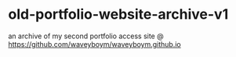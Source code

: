 # old-portfolio-website-archive-v1
an archive of my second portfolio
access site @ https://github.com/waveyboym/waveyboym.github.io
